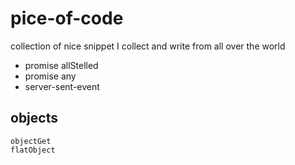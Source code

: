 # pice-of-code
collection of nice snippet I collect and write from all over the world

* promise allStelled
* promise any
* server-sent-event

## objects
    objectGet
    flatObject